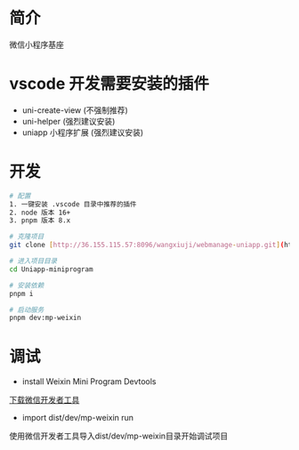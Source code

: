 # 简介

微信小程序基座

# vscode 开发需要安装的插件

- uni-create-view (不强制推荐)
- uni-helper (强烈建议安装)
- uniapp 小程序扩展 (强烈建议安装)

# 开发

```bash
# 配置
1. 一键安装 .vscode 目录中推荐的插件
2. node 版本 16+
3. pnpm 版本 8.x

# 克隆项目
git clone [http://36.155.115.57:8096/wangxiuji/webmanage-uniapp.git](https://github.com/Terminator957/Uniapp-miniprogram.git)

# 进入项目目录
cd Uniapp-miniprogram

# 安装依赖
pnpm i

# 启动服务
pnpm dev:mp-weixin
```

# 调试

- install  Weixin Mini Program Devtools

[下载微信开发者工具](https://developers.weixin.qq.com/miniprogram/dev/devtools/devtools.html)

-  import dist/dev/mp-weixin run

使用微信开发者工具导入dist/dev/mp-weixin目录开始调试项目
